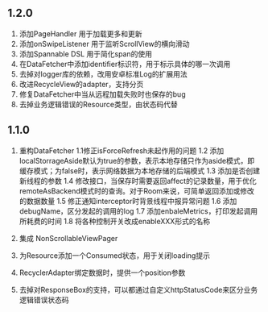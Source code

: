 1.2.0
--------------
1. 添加PageHandler 用于加载更多和更新
2. 添加onSwipeListener 用于监听ScrollView的横向滑动
3. 添加Spannable DSL 用于简化span的使用
4. 在DataFetcher中添加identifier标识符，用于标示具体的哪一次调用
5. 去掉对logger库的依赖，改用安卓标准Log的扩展用法
6. 改进RecycleView的adapter，支持分页
7. 修复DataFetcher中当从远程加载失败时也保存的bug
8. 去掉业务逻辑错误的Resource类型，由状态码代替

1.1.0
---------------
1. 重构DataFetcher
1.1修正isForceRefresh未起作用的问题
1.2 添加localStorrageAside默认为true的参数，表示本地存储只作为aside模式，即缓存模式；为false时，表示网络数据为本地存储的后端模式
1.3 添加是否创建新线程的参数
1.4 修改接口，当保存时需要返回affect的记录数量，用于优化remoteAsBackend模式时的查询。对于Room来说，可简单返回添加或修改的数据数量
1.5 修正通知interceptor时背景线程中报异常问题
1.6 添加debugName，区分发起的调用的log
1.7 添加enbaleMetrics，打印发起调用所耗费的时间
1.8 将各种控制开关改成enableXXX形式的名称

2. 集成 NonScrollableViewPager

3. 为Resource添加一个Consumed状态，用于关闭loading提示

4. RecyclerAdapter绑定数据时，提供一个position参数

5. 去掉对ResponseBox的支持，可以都通过自定义httpStatusCode来区分业务逻辑错误状态码
